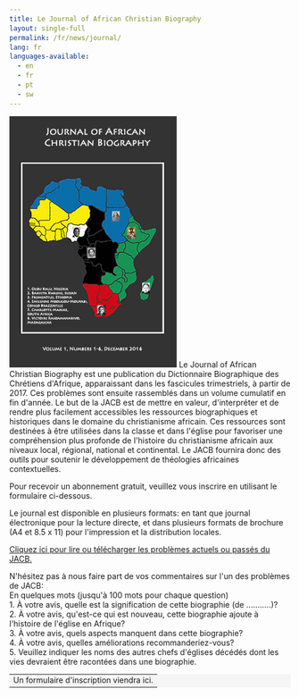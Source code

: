 ```yaml
---
title: Le Journal of African Christian Biography
layout: single-full
permalink: /fr/news/journal/
lang: fr
languages-available:                         
  - en
  - fr
  - pt
  - sw
---
```

<img src="/images/journal/JACBcover-black.jpg" class="bio"> Le Journal of African Christian Biography est une publication du Dictionnaire Biographique des Chrétiens d'Afrique, apparaissant dans les fascicules trimestriels, à partir de 2017. Ces problèmes sont ensuite rassemblés dans un volume cumulatif en fin d'année. Le but de la JACB est de mettre en valeur, d'interpréter et de rendre plus facilement accessibles les ressources biographiques et historiques dans le domaine du christianisme africain. Ces ressources sont destinées à être utilisées dans la classe et dans l'église pour favoriser une compréhension plus profonde de l'histoire du christianisme africain aux niveaux local, régional, national et continental. Le JACB fournira donc des outils pour soutenir le développement de théologies africaines contextuelles.

Pour recevoir un abonnement gratuit, veuillez vous inscrire en utilisant le formulaire ci-dessous.

Le journal est disponible en plusieurs formats: en tant que journal électronique pour la lecture directe, et dans plusieurs formats de brochure (A4 et 8.5 x 11) pour l'impression et la distribution locales.

[Cliquez ici pour lire ou télécharger les problèmes actuels ou passés du JACB.](link.pdf)

N'hésitez pas à nous faire part de vos commentaires sur l'un des problèmes de JACB:  
En quelques mots (jusqu'à 100 mots pour chaque question)  
1\. À votre avis, quelle est la signification de cette biographie (de ...........)?  
2\. À votre avis, qu'est-ce qui est nouveau, cette biographie ajoute à l'histoire de l'église en Afrique?  
3\. À votre avis, quels aspects manquent dans cette biographie?  
4\. À votre avis, quelles améliorations recommanderiez-vous?  
5\. Veuillez indiquer les noms des autres chefs d'églises décédés dont les vies devraient être racontées dans une biographie.  

<table bgcolor="#f5f5f5"><tbody><tr><td>
Un formulaire d'inscription viendra ici.
</td></tr></tbody></table>
